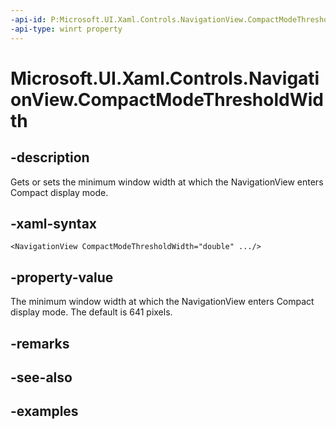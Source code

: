 ```yaml
---
-api-id: P:Microsoft.UI.Xaml.Controls.NavigationView.CompactModeThresholdWidth
-api-type: winrt property
---
```


<!-- Property syntax.
public double CompactModeThresholdWidth { get;  set; }
-->

# Microsoft.UI.Xaml.Controls.NavigationView.CompactModeThresholdWidth

## -description

Gets or sets the minimum window width at which the NavigationView enters Compact display mode.

## -xaml-syntax

```xaml
<NavigationView CompactModeThresholdWidth="double" .../>
```

## -property-value

The minimum window width at which the NavigationView enters Compact display mode. The default is 641 pixels.

## -remarks

## -see-also

## -examples


